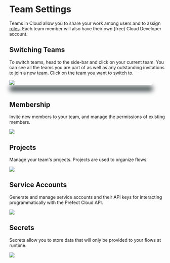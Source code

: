 # Team Settings <Badge text="Cloud"/>

Teams in Cloud allow you to share your work among users and to assign [roles](../concepts/roles.html). Each team member will also have their own (free) Cloud Developer account.

## Switching Teams

To switch teams, head to the side-bar and click on your current team. You can see all the teams you are part of as well as any outstanding invitations to join a new team. Click on the team you want to switch to.

<div class="add-shadow">
  <img src="/orchestration/ui/team-switch.png">
</div>

## Membership

Invite new members to your team, and manage the permissions of existing members.

![](/orchestration/ui/team-members.png)

## Projects

Manage your team's projects. Projects are used to organize flows.

![](/orchestration/ui/team-projects.png)

## Service Accounts

Generate and manage service accounts and their API keys for interacting programmatically with the Prefect Cloud API.

![](/orchestration/ui/service-accounts.png)

## Secrets

Secrets allow you to store data that will only be provided to your flows at runtime.

![](/orchestration/ui/team-secrets.png)

<style>
.add-shadow  {
    width: 90%;
    max-height: auto;
    border-radius: 10px;
    vertical-align: bottom;
    z-index: -1;
    outline: 1;
    box-shadow: 0px 20px 15px #3D4849;
    margin-bottom: 50px
}
</style>
